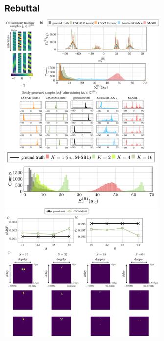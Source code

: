 # Rebuttal

<img src="3gpp_added.png" alt="Description" width="600">


<img src="plot_K.png" alt="Description" width="500">


<img src="plot_S.png" alt="Description" width="600">


